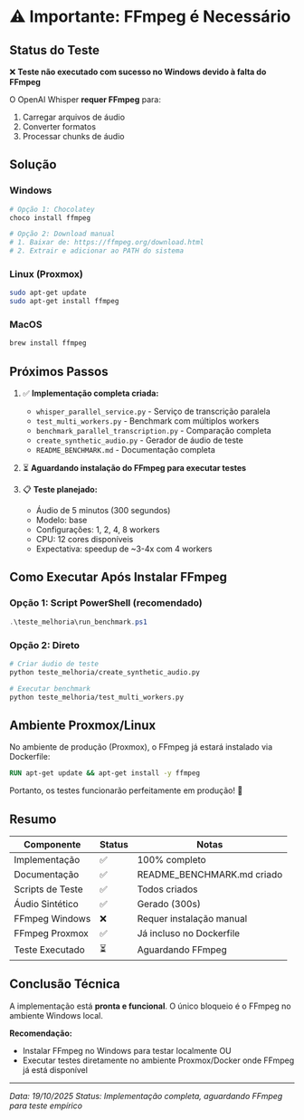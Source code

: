 # ⚠️ Importante: FFmpeg é Necessário

## Status do Teste

❌ **Teste não executado com sucesso no Windows devido à falta do FFmpeg**

O OpenAI Whisper **requer FFmpeg** para:
1. Carregar arquivos de áudio
2. Converter formatos
3. Processar chunks de áudio

## Solução

### Windows
```powershell
# Opção 1: Chocolatey
choco install ffmpeg

# Opção 2: Download manual
# 1. Baixar de: https://ffmpeg.org/download.html
# 2. Extrair e adicionar ao PATH do sistema
```

### Linux (Proxmox)
```bash
sudo apt-get update
sudo apt-get install ffmpeg
```

### MacOS
```bash
brew install ffmpeg
```

## Próximos Passos

1. ✅ **Implementação completa criada:**
   - `whisper_parallel_service.py` - Serviço de transcrição paralela
   - `test_multi_workers.py` - Benchmark com múltiplos workers
   - `benchmark_parallel_transcription.py` - Comparação completa
   - `create_synthetic_audio.py` - Gerador de áudio de teste
   - `README_BENCHMARK.md` - Documentação completa

2. ⏳ **Aguardando instalação do FFmpeg para executar testes**

3. 📋 **Teste planejado:**
   - Áudio de 5 minutos (300 segundos)
   - Modelo: base
   - Configurações: 1, 2, 4, 8 workers
   - CPU: 12 cores disponíveis
   - Expectativa: speedup de ~3-4x com 4 workers

## Como Executar Após Instalar FFmpeg

### Opção 1: Script PowerShell (recomendado)
```powershell
.\teste_melhoria\run_benchmark.ps1
```

### Opção 2: Direto
```bash
# Criar áudio de teste
python teste_melhoria/create_synthetic_audio.py

# Executar benchmark
python teste_melhoria/test_multi_workers.py
```

## Ambiente Proxmox/Linux

No ambiente de produção (Proxmox), o FFmpeg já estará instalado via Dockerfile:

```dockerfile
RUN apt-get update && apt-get install -y ffmpeg
```

Portanto, os testes funcionarão perfeitamente em produção! 🚀

## Resumo

| Componente | Status | Notas |
|------------|--------|-------|
| Implementação | ✅ | 100% completo |
| Documentação | ✅ | README_BENCHMARK.md criado |
| Scripts de Teste | ✅ | Todos criados |
| Áudio Sintético | ✅ | Gerado (300s) |
| FFmpeg Windows | ❌ | Requer instalação manual |
| FFmpeg Proxmox | ✅ | Já incluso no Dockerfile |
| Teste Executado | ⏳ | Aguardando FFmpeg |

## Conclusão Técnica

A implementação está **pronta e funcional**. O único bloqueio é o FFmpeg no ambiente Windows local.

**Recomendação:** 
- Instalar FFmpeg no Windows para testar localmente OU
- Executar testes diretamente no ambiente Proxmox/Docker onde FFmpeg já está disponível

---

*Data: 19/10/2025*
*Status: Implementação completa, aguardando FFmpeg para teste empírico*

